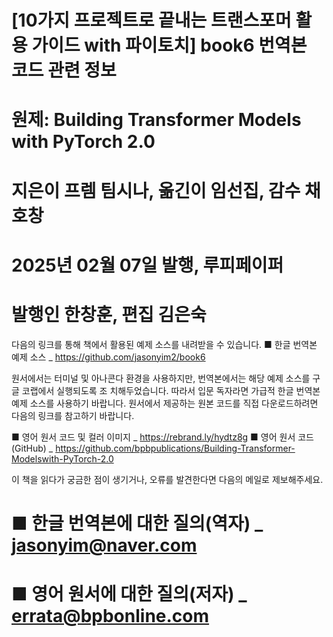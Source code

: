 # [10가지 프로젝트로 끝내는 트랜스포머 활용 가이드 with 파이토치] book6 번역본 코드 관련 정보
# 원제: Building Transformer Models with PyTorch 2.0 

# 지은이 프렘 팀시나, 옮긴이 임선집, 감수 채호창
# 2025년 02월 07일 발행, 루피페이퍼 

# 발행인 한창훈, 편집 김은숙


다음의 링크를 통해 책에서 활용된 예제 소스를 내려받을 수 있습니다.
■ 한글 번역본 예제 소스 _ https://github.com/jasonyim2/book6

원서에서는 터미널 및 아나콘다 환경을 사용하지만, 번역본에서는 해당 예제 소스를 구글 코랩에서 실행되도록 조
치해두었습니다. 따라서 입문 독자라면 가급적 한글 번역본 예제 소스를 사용하기 바랍니다.
원서에서 제공하는 원본 코드를 직접 다운로드하려면 다음의 링크를 참고하기 바랍니다.

■ 영어 원서 코드 및 컬러 이미지 _ https://rebrand.ly/hydtz8g
■ 영어 원서 코드(GitHub) _ https://github.com/bpbpublications/Building-Transformer-Modelswith-PyTorch-2.0

이 책을 읽다가 궁금한 점이 생기거나, 오류를 발견한다면 다음의 메일로 제보해주세요.

# ■ 한글 번역본에 대한 질의(역자) _ jasonyim@naver.com
# ■ 영어 원서에 대한 질의(저자) _ errata@bpbonline.com
